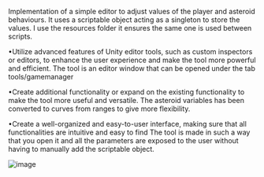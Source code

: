 Implementation of a simple editor to adjust values of the player and asteroid behaviours. It uses a scriptable object acting as a singleton to store the values. I use the resources folder it ensures the same one is used between scripts. 

•Utilize advanced features of Unity editor tools, such as custom inspectors or editors, to enhance the user experience and make the tool more powerful and efficient. 
The tool is an editor window that can be opened under the tab tools/gamemanager

•Create additional functionality or expand on the existing functionality to make the tool more useful and versatile.
The asteroid variables has been converted to curves from ranges to give more flexibility.

•Create a well-organized and easy-to-user interface, making sure that all functionalities are intuitive and easy to find
The tool is made in such a way that you open it and all the parameters are exposed to the user without having to manually add the scriptable object.

![image](https://user-images.githubusercontent.com/55179209/214007960-c63a3a1d-1368-44b8-9b0f-6b1a4abba419.png)

